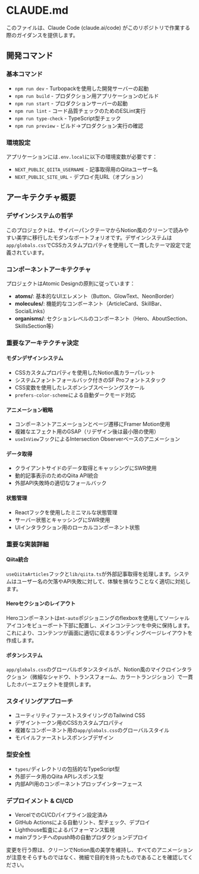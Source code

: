 # CLAUDE.md

このファイルは、Claude Code (claude.ai/code) がこのリポジトリで作業する際のガイダンスを提供します。

## 開発コマンド

### 基本コマンド
- `npm run dev` - Turbopackを使用した開発サーバーの起動
- `npm run build` - プロダクション用アプリケーションのビルド
- `npm run start` - プロダクションサーバーの起動
- `npm run lint` - コード品質チェックのためのESLint実行
- `npm run type-check` - TypeScript型チェック
- `npm run preview` - ビルド→プロダクション実行の確認

### 環境設定
アプリケーションには`.env.local`に以下の環境変数が必要です：
- `NEXT_PUBLIC_QIITA_USERNAME` - 記事取得用のQiitaユーザー名
- `NEXT_PUBLIC_SITE_URL` - デプロイ先URL（オプション）

## アーキテクチャ概要

### デザインシステムの哲学
このプロジェクトは、サイバーパンクテーマからNotion風のクリーンで読みやすい美学に移行したモダンなポートフォリオです。デザインシステムは`app/globals.css`でCSSカスタムプロパティを使用して一貫したテーマ設定で定義されています。

### コンポーネントアーキテクチャ
プロジェクトはAtomic Designの原則に従っています：
- **atoms/**: 基本的なUIエレメント（Button、GlowText、NeonBorder）
- **molecules/**: 機能的なコンポーネント（ArticleCard、SkillBar、SocialLinks）  
- **organisms/**: セクションレベルのコンポーネント（Hero、AboutSection、SkillsSection等）

### 重要なアーキテクチャ決定

#### モダンデザインシステム
- CSSカスタムプロパティを使用したNotion風カラーパレット
- システムフォントフォールバック付きのSF Proフォントスタック
- CSS変数を使用したレスポンシブスペーシングスケール
- `prefers-color-scheme`による自動ダークモード対応

#### アニメーション戦略
- コンポーネントアニメーションとページ遷移にFramer Motion使用
- 複雑なエフェクト用のGSAP（リデザイン後は最小限の使用）
- `useInView`フックによるIntersection Observerベースのアニメーション

#### データ取得
- クライアントサイドのデータ取得とキャッシングにSWR使用
- 動的記事表示のためのQiita API統合
- 外部API失敗時の適切なフォールバック

#### 状態管理
- Reactフックを使用したミニマルな状態管理
- サーバー状態とキャッシングにSWR使用
- UIインタラクション用のローカルコンポーネント状態

### 重要な実装詳細

#### Qiita統合
`useQiitaArticles`フックと`lib/qiita.ts`が外部記事取得を処理します。システムはユーザー名の欠落やAPI失敗に対して、体験を損なうことなく適切に対処します。

#### Heroセクションのレイアウト
Heroコンポーネントは`mt-auto`ポジショニングのflexboxを使用してソーシャルアイコンをビューポート下部に配置し、メインコンテンツを中央に保持します。これにより、コンテンツが画面に適切に収まるランディングページレイアウトを作成します。

#### ボタンシステム
`app/globals.css`のグローバルボタンスタイルが、Notion風のマイクロインタラクション（微細なシャドウ、トランスフォーム、カラートランジション）で一貫したホバーエフェクトを提供します。

### スタイリングアプローチ
- ユーティリティファーストスタイリングのTailwind CSS
- デザイントークン用のCSSカスタムプロパティ
- 複雑なコンポーネント用の`app/globals.css`のグローバルスタイル
- モバイルファーストレスポンシブデザイン

### 型安全性
- `types/`ディレクトリの包括的なTypeScript型
- 外部データ用のQiita APIレスポンス型
- 内部API用のコンポーネントプロップインターフェース

### デプロイメント & CI/CD
- VercelでのCI/CDパイプライン設定済み
- GitHub Actionsによる自動リント、型チェック、デプロイ
- Lighthouse監査によるパフォーマンス監視
- mainブランチへのpush時の自動プロダクションデプロイ

変更を行う際は、クリーンでNotion風の美学を維持し、すべてのアニメーションが注意をそらすものではなく、微細で目的を持ったものであることを確認してください。